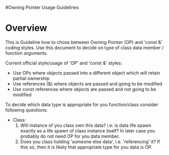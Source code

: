 #Owning Pointer Usage Guidelines

Overview
========

This is Guideline how to chose between Owning Pointer (OP) and 'const &' coding styles. Use this document to decide on type of class data member / function arguments.

Current official style/usage of 'OP' and 'const &' styles:

-   Use OPs where objects passed into a different object which will retain partial ownership
-   Use references (&) where objects are passed and going to be modified
-   Use const references where objects are passed and not going to be modified

To decide which data type is appropriate for you function/class consider following questions:

-   Class:
    1.  Will instance of you class own this data? i.e: is data life spawn exactly as a life spawn of class instance itself? In later case you probably do not need OP for you data member.
    2.  Does you class holding 'someone else data', i.e. 'referencing' it? If this so, then it is likely that appropriate type for you data is OP.


